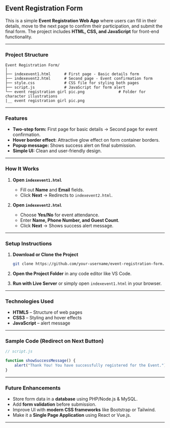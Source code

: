## **Event Registration Form**

This is a simple **Event Registration Web App** where users can fill in their details, move to the next page to confirm their participation, and submit the final form. The project includes **HTML, CSS, and JavaScript** for front-end functionality.

---

### **Project Structure**

```
Event Registration Form/
│
├── indexevent1.html      # First page - Basic details form
├── indexevent2.html      # Second page - Event confirmation form
├── style.css             # CSS file for styling both pages
├── script.js             # JavaScript for form alert
└── event registration girl pic.png               # Folder for character illustrations
|__ event registration girl pic.png
```

---

### **Features**

* **Two-step form:** First page for basic details → Second page for event confirmation.
* **Hover border effect:** Attractive glow effect on form container borders.
* **Popup message:** Shows success alert on final submission.
* **Simple UI:** Clean and user-friendly design.

---

### **How It Works**

1. **Open `indexevent1.html`**

   * Fill out **Name** and **Email** fields.
   * Click **Next** → Redirects to `indexevent2.html`.

2. **Open `indexevent2.html`**

   * Choose **Yes/No** for event attendance.
   * Enter **Name, Phone Number, and Guest Count**.
   * Click **Next** → Shows success alert message.

---

### **Setup Instructions**

1. **Download or Clone the Project**

   ```bash
   git clone https://github.com/your-username/event-registration-form.git
   ```

2. **Open the Project Folder** in any code editor like VS Code.

3. **Run with Live Server** or simply open `indexevent1.html` in your browser.

---

### **Technologies Used**

* **HTML5** – Structure of web pages
* **CSS3** – Styling and hover effects
* **JavaScript** – alert message

---

### **Sample Code (Redirect on Next Button)**

```javascript
// script.js

function showSuccessMessage() {
    alert("Thank You! You have successfully registered for the Event.");
}
```

---

### **Future Enhancements**

* Store form data in a **database** using PHP/Node.js & MySQL.
* Add **form validation** before submission.
* Improve UI with **modern CSS frameworks** like Bootstrap or Tailwind.
* Make it a **Single Page Application** using React or Vue.js.

---



